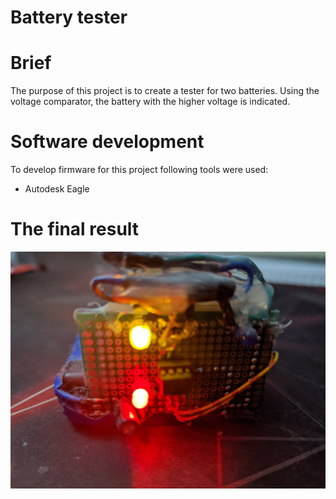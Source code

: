 # Battery tester

# Brief
The purpose of this project is to create a tester for two batteries.
Using the voltage comparator, the battery with the higher voltage is indicated.

# Software development
To develop firmware for this project following tools were used:
- Autodesk Eagle

# The final result
![alt text](https://github.com/Siamian/Electronic-projects/blob/336387145f590cc206597bb37b1b12c16e5f8a48/Battery%20tester/The%20final%20result_1.jpg "Logo Title Text 1")
